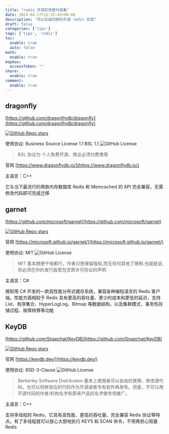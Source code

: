 ```yaml
---
title: "redis 开源实现替代收集"
date: 2024-04-17T22:32:43+08:00
description: "可以无缝切换的开源 redis 实现"
draft: false
categories: ['tips']
tags: ['tips', 'redis']
toc:
  enable: true
  auto: false
math:
  enable: true
mapbox:
  accessToken: ""
share:
  enable: true
comment:
  enable: true
---
```


## dragonfly

[https://github.com/dragonflydb/dragonfly](https://github.com/dragonflydb/dragonfly)

[![GitHub Repo stars](https://img.shields.io/github/stars/dragonflydb/dragonfly)](https://github.com/dragonflydb/dragonfly)

使用协议: Business Source License 1.1 BSL 1.1 ![GitHub License](https://img.shields.io/github/license/dragonflydb/dragonfly)

> BSL 协议为 个人免费开源，商业必须付费使用

官网 [https://www.dragonflydb.io/](https://www.dragonflydb.io/)

主语言：C++

它与当下最流行的两款内存数据库 Redis 和 Memcached 的 API 完全兼容，无需修改代码即可完成迁移

## garnet

[https://github.com/microsoft/garnet](https://github.com/microsoft/garnet)

[![GitHub Repo stars](https://img.shields.io/github/stars/microsoft/garnet)](https://github.com/microsoft/garnet)

官网 [https://microsoft.github.io/garnet/](https://microsoft.github.io/garnet/)

使用协议: MIT ![GitHub License](https://img.shields.io/github/license/microsoft/garnet)

> MIT 基本随便干啥都行，作者只想保留版权,而无任何其他了限制.也就是说,你必须在你的发行版里包含原许可协议的声明

主语言：C#

微软用 C# 开发的一款高性能分布式缓存系统，兼容各种编程语言的 Redis 客户端。性能方面相较于 Redis 具有更高的吞吐量、更少的成本和更低的延迟，支持 List、有序集合、HyperLogLog、Bitmap 等数据结构，以及集群模式、事务性存储过程、故障转移等功能

## KeyDB

[https://github.com/Snapchat/KeyDB](https://github.com/Snapchat/KeyDB)

[![GitHub Repo stars](https://img.shields.io/github/stars/Snapchat/KeyDB)](https://github.com/Snapchat/KeyDB)

官网 [https://keydb.dev/](https://keydb.dev/)

使用协议:  BSD-3-Clause ![GitHub License](https://img.shields.io/github/license/Snapchat/KeyDB)

> Berkerley Software Distribution 基本上使用者可以自由的使用，修改源代码，也可以将修改后的代码作为开源或者专有软件再发布。但是，不可以用开源代码的作者/机构名字和原来产品的名字做市场推广。

主语言：C++

支持多线程的 Redis，它具有高性能、更高的吞吐量、完全兼容 Redis 协议等特点。有了多线程就可以放心大胆地执行 KEYS 和 SCAN 命令，不用再担心阻塞 Redis
